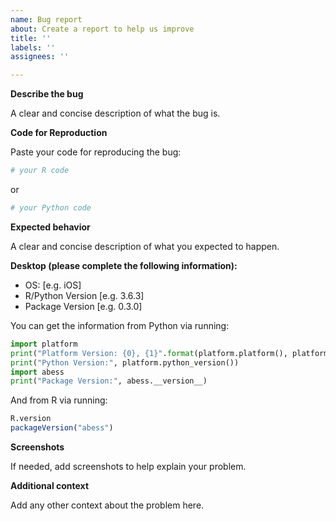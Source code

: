 ```yaml
---
name: Bug report
about: Create a report to help us improve
title: ''
labels: ''
assignees: ''

---
```


**Describe the bug**

A clear and concise description of what the bug is.

**Code for Reproduction**

Paste your code for reproducing the bug:

```r
# your R code
```

or 

```python
# your Python code
```

**Expected behavior**

A clear and concise description of what you expected to happen.

**Desktop (please complete the following information):**
 - OS: [e.g. iOS]
 - R/Python Version [e.g. 3.6.3]
 - Package Version [e.g. 0.3.0]
 
 You can get the information from Python via running:
```python
import platform
print("Platform Version: {0}, {1}".format(platform.platform(), platform.architecture()[0]))
print("Python Version:", platform.python_version())
import abess
print("Package Version:", abess.__version__)
```
And from R via running: 
```r
R.version
packageVersion("abess")
```

**Screenshots**

If needed, add screenshots to help explain your problem.

**Additional context**

Add any other context about the problem here.
